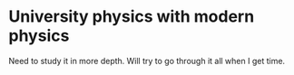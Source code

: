 # University physics with modern physics
Need to study it in more depth. Will try to go through it all when I get time.